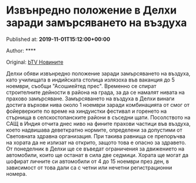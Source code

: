 
# Извънредно положение в Делхи заради замърсяването на въздуха

Published at: **2019-11-01T15:12:00+00:00**

Author: ****

Original: [bTV Новините](https://btvnovinite.bg/svetut/izvanredno-polozhenie-v-delhi-zaradi-zamarsjavaneto-na-vazduha.html)

Делхи обяви извънредно положение заради замърсяването на въздуха, като училищата в индийската столица излязоха във ваканция до 5 ноември, съобщи "Асошиейтед прес".
Временно се спират строителните дейности в района на града, за да се намалят нивата на прахово замърсяване.
Замърсяването на въздуха в Делхи винаги достига върхови нива около 1 ноември заради комбинацията от смог от фойерверките по време на хиндуистки фестивал и горенето на стърнища в селскостопанските райони в съседни щати.
Посолството на САЩ в Индия отчита днес ниво на фините прахови частици във въздуха, което надвишава деветкратно нормите, определени за допустими от Световната здравна организация. При такива равнища се препоръчва на хората да не излизат на открито, защото това е опасно за здравето.
От понеделник в Делхи ще се въведат ограничения за движението на автомобили, които ще останат в сила две седмици. Хората ще могат да шофират личните си автомобили от 4 до 15 ноември през ден, в зависимост от това дали са с четни или нечетни регистрационни номера.

